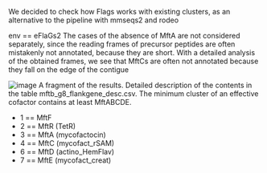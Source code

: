 We decided to check how Flags works with existing clusters, as an alternative to the pipeline with mmseqs2 and rodeo

env == eFlaGs2
The cases of the absence of MftA are not considered separately, since the reading frames of precursor peptides are often mistakenly not annotated, because they are short. With a detailed analysis of the obtained frames, we see that MftCs are often not annotated because they fall on the edge of the contigue



![image](https://user-images.githubusercontent.com/98456969/203296361-9b5683df-0ca4-46c9-bd82-98ba79820a8a.png)
A fragment of the results. Detailed description of the contents in the table mftb_g8_flankgene_desc.csv. The minimum cluster of an effective cofactor contains at least MftABCDE.
* 1 == MftF
* 2 == MftR (TetR)
* 3 == MftA (mycofactocin)
* 4 == MftC (mycofact_rSAM)
* 6 == MftD (actino_HemFlav)
* 7 == MftE (mycofact_creat)
